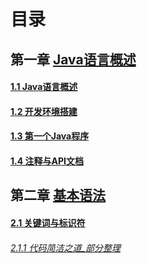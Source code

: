 # 目录

## 第一章 [Java语言概述](https://github.com/minboo/Java/blob/main/Chapter_1)

   #### [1.1 Java语言概述](https://github.com/minboo/Java/blob/main/Chapter_1/1.Java%E8%AF%AD%E8%A8%80%E6%A6%82%E8%BF%B0.md)
   
   #### [1.2 开发环境搭建](https://github.com/minboo/Java/blob/main/Chapter_1/2.开发环境搭建.md)
   #### [1.3 第一个Java程序](https://github.com/minboo/Java/blob/main/Chapter_1/3.第一个Java程序.md)
   #### [1.4 注释与API文档](https://github.com/minboo/Java/blob/main/Chapter_1/4.注释与API文档.md)
## 第二章 [基本语法](https://github.com/minboo/Java/blob/main/Chapter2)
   #### [2.1 关键词与标识符](https://github.com/minboo/Java/blob/main/Chapter2/1.关键词与标识符.md)
     
   ###### [2.1.1 代码简洁之道_部分整理](https://github.com/minboo/Java/blob/main/Chapter2/1.1代码简洁之道_部分整理.md)
   
